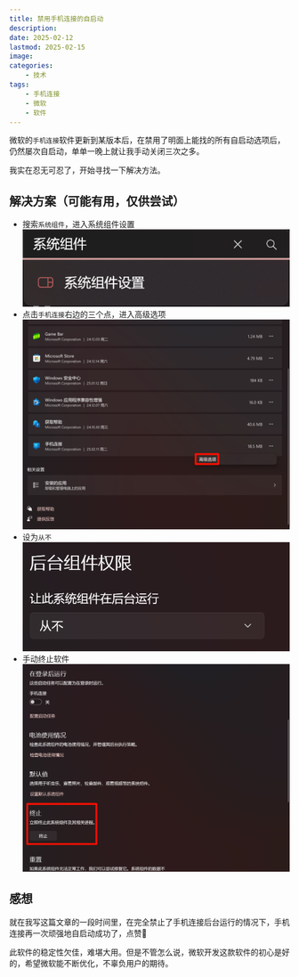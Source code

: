```yaml
---
title: 禁用手机连接的自启动
description: 
date: 2025-02-12
lastmod: 2025-02-15
image: 
categories:
    - 技术
tags:
    - 手机连接
    - 微软
    - 软件
---
```


微软的`手机连接`软件更新到某版本后，在禁用了明面上能找的所有自启动选项后，仍然屡次自启动，单单一晚上就让我手动关闭三次之多。

我实在忍无可忍了，开始寻找一下解决方法。

## 解决方案（可能有用，仅供尝试）

- 搜索`系统组件`，进入系统组件设置
    ![搜索设置](设置.png)
- 点击`手机连接`右边的三个点，进入高级选项
    ![高级选项](高级选项.png)
- 设为`从不`
    ![从不](从不.png)
- 手动终止软件
    ![终止](终止.png)

## 感想

就在我写这篇文章的一段时间里，在完全禁止了手机连接后台运行的情况下，手机连接再一次顽强地自启动成功了，点赞🤡

此软件的稳定性欠佳，难堪大用。但是不管怎么说，微软开发这款软件的初心是好的，希望微软能不断优化，不辜负用户的期待。
